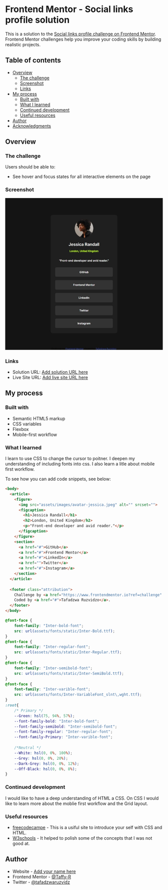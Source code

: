 # Frontend Mentor - Social links profile solution

This is a solution to the [Social links profile challenge on Frontend Mentor](https://www.frontendmentor.io/challenges/social-links-profile-UG32l9m6dQ). Frontend Mentor challenges help you improve your coding skills by building realistic projects. 

## Table of contents

- [Overview](#overview)
  - [The challenge](#the-challenge)
  - [Screenshot](#screenshot)
  - [Links](#links)
- [My process](#my-process)
  - [Built with](#built-with)
  - [What I learned](#what-i-learned)
  - [Continued development](#continued-development)
  - [Useful resources](#useful-resources)
- [Author](#author)
- [Acknowledgments](#acknowledgments)

## Overview

### The challenge

Users should be able to:

- See hover and focus states for all interactive elements on the page

### Screenshot

![](assets/images/screenshot.jpeg)


### Links

- Solution URL: [Add solution URL here](https://your-solution-url.com)
- Live Site URL: [Add live site URL here](https://your-live-site-url.com)

## My process

### Built with

- Semantic HTML5 markup
- CSS variables
- Flexbox
- Mobile-first workflow

### What I learned

I learn to use CSS to change the cursor to poitner.
I deepen my understanding of including fonts into css.
I also learn a litle about mobile first workflow.

To see how you can add code snippets, see below:

```html
<body>
  <article>
    <figure>
      <img src="assets/images/avatar-jessica.jpeg" alt="" srcset="">
      <figcaption>
        <h1>Jessica Randall</h1>
        <h2>London, United Kingdom</h2>
        <p>"Front-end developer and avid reader."</p>
      </figcaption>
    </figure>
    <section>
      <a href="#">GitHub</a>
      <a href="#">Frontend Mentor</a>
      <a href="#">LinkedIn</a>
      <a href="">Twitter</a>
      <a href="#">Instagram</a>
    </section>
  </article>
    
  <footer class="attribution">
    Challenge by <a href="https://www.frontendmentor.io?ref=challenge" target="_blank">Frontend Mentor</a>. 
    Coded by <a href="#">Tafadzwa Ruzvidzo</a>.
  </footer>
</body>
```
```css
@font-face {
    font-family: "Inter-bold-font";
    src: url(assets/fonts/static/Inter-Bold.ttf);
}
@font-face {
    font-family: "Inter-regular-font";
    src: url(assets/fonts/static/Inter-Regular.ttf);
}
@font-face {
    font-family: "Inter-semibold-font";
    src: url(assets/fonts/static/Inter-SemiBold.ttf);
}
@font-face {
    font-family: "Inter-varible-font";
    src: url(assets/fonts/Inter-VariableFont_slnt\,wght.ttf);
}
:root{
    /* Primary */
    --Green: hsl(75, 94%, 57%);
    --font-family-bold: "Inter-bold-font";
    --font-family-semibold: "Inter-semibold-font";
    --font-family-regular: "Inter-regular-font";
    --font-family-Primary: "Inter-varible-font";
    
    /*Neutral */
    --White: hsl(0, 0%, 100%);
    --Grey: hsl(0, 0%, 20%);
    --Dark-Grey: hsl(0, 0%, 12%);
    --Off-Black: hsl(0, 0%, 8%);
}
```

### Continued development

I would like to have a deep understanding of HTML a CSS. On CSS I would like to learn more about the moblie first workflow and the Grid layout.


### Useful resources

- [freecodecampe](https://www.freecodecampe.com) - This is a usiful site to introduce your self with CSS and HTML.
- [W3schools](https://www.w3schools.com) - It helped to polish some of the concepts that I was not good at.


## Author

- Website - [Add your name here](https://www.your-site.com)
- Frontend Mentor - [@Taffy-R](https://www.frontendmentor.io/profile/Taffy-R)
- Twitter - [@tafadzwaruzvidz](https://www.twitter.com/@tafadzwaruzvidz)
